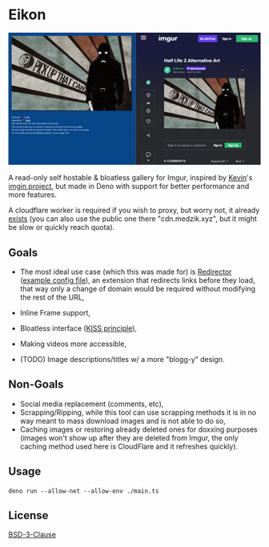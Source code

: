 # Eikon

![comparison screenshot between Eikon and Imgur](https://raw.githubusercontent.com/i1u5/Eikon/main/.github/showcase.png)

A read-only self hostable & bloatless gallery for Imgur, inspired by [Kevin](https://git.voidnet.tech/kev)'s [imgin project](https://git.voidnet.tech/kev/imgin), but made in Deno with support for better performance and more features.

A cloudflare worker is required if you wish to proxy, but worry not, it already [exists](https://github.com/i1u5/wrangler-cdn) (you can also use the public one there "cdn.medzik.xyz", but it might be slow or quickly reach quota).

## Goals

- The most ideal use case (which this was made for) is [Redirector](https://github.com/einaregilsson/Redirector) ([example config file](https://github.com/i1u5/Eikon/blob/main/Redirector.json)), an extension that redirects links before they load, that way only a change of domain would be required without modifying the rest of the URL,

- Inline Frame support,

- Bloatless interface ([KISS principle](https://en.wikipedia.org/wiki/KISS_principle)),

- Making videos more accessible,

- (TODO) Image descriptions/titles w/ a more "blogg-y" design.

## Non-Goals

- Social media replacement (comments, etc),
- Scrapping/Ripping, while this tool can use scrapping methods it is in no way meant to mass download images and is not able to do so,
- Caching images or restoring already deleted ones for doxxing purposes (images won't show up after they are deleted from Imgur, the only caching method used here is CloudFlare and it refreshes quickly).

## Usage
```
deno run --allow-net --allow-env ./main.ts
```

## License

[BSD-3-Clause](https://github.com/i1u5/Eikon/blob/main/LICENSE)
